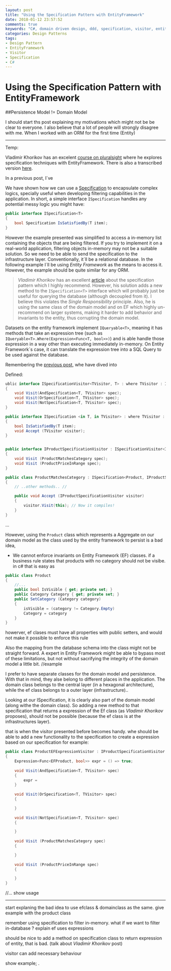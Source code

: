 ```yaml
---
layout: post
title: "Using the Specification Pattern with EntityFramework"
date: 2018-01-12 23:57:52
comments: true
keywords: "C#, domain driven design, ddd, specification, visitor, entity framework"
categories: Design Patterns
tags:
- Design Pattern
- EntityFramework
- Visitor
- Specification
- C#
---
```



# Using the Specification Pattern with EntityFramework

##Persistence Model != Domain Model

I should start ths post explaining my motivations which might not be be clear to everyone. I also believe that a lot of people will strongly disagree with me.
When I worked with an ORM for the first time (Entity)



-----
Temp:

Vladimir Khorikov has an excelent [course on pluralsight](https://www.pluralsight.com/courses/csharp-specification-pattern) where he explores specification techniques with EntityFramework. There is also a transcribed version [here](http://enterprisecraftsmanship.com/2016/02/08/specification-pattern-c-implementation/). 


In a previous post, I´ve 



We have shown how we can use a [Specification](2017-12-18-a-generic-specification-pattern-in-c) to encapsulate complex logics, specially useful when developing filtering capabilities in the application. In short, a simple interface `ISpecification` handles any potential messy logic you might have:

```csharp
public interface ISpecification<T>
{
    bool Specification IsSatisfiedBy(T item);
}
```

However the example presented was simplified to access a in-memory list containing the objects that are being filtered. If you try to implement it on a real-world application, filtering objects in-memory may not be a suitable solution. 
So we need to be able to send the specification to the infrastructure layer. Conventionally, it´ll be a relational database. In the following example I´ll be using *Entity Framework* as the means to access it. However, the example should be quite similar for any ORM. 

> *Vladimir Khorikov* has an excellent [article](http://enterprisecraftsmanship.com/2016/02/08/specification-pattern-c-implementation/) about the specification pattern which I highly recommend. However, his solution adds a new method to the `ISpecification<T>` interface which will probably just be useful for querying the database (although decoupled from it). I believe this violates the *Single Responsibility* principle. Also, he is using the same class of the domain model and on EF which highly un-recommend on larger systems, making it harder to add behavior and invariants to the entity, thus corrupting the domain model. 

Datasets on the entity framework implement `IQueryable<T>`, meaning it has methods that take an expression tree (such as `IQueryable<T>.Where(Expression<Func<T, bool>>)`) and is able handle those expression in a way other than executing immediately in-memory. On Entity Framework´s case, it can translate the expression tree into a SQL Query to be used against the database.

Remembering the [previous post](2018-01-01-generic-visitor-pattern-in-c), whe have dived into 


Defined:
```csharp
ublic interface ISpecificationVisitor<TVisitor, T> : where TVisitor : ISpecificationVisitor<TVisitor, T>
{
    void Visit(AndSpecification<T, TVisitor> spec);
    void Visit(OrSpecification<T, TVisitor> spec);
    void Visit(NotSpecification<T, TVisitor> spec);
}

public interface ISpecification <in T, in TVisitor> : where TVisitor : ISpecificationVisitor<TVisitor, T>
{
    bool IsSatisfiedBy(T item);
    void Accept (TVisitor visitor);
}


public interface IProductSpecificationVisitor : ISpecificationVisitor<IProductSpecificationVisitor, Product>
{
    void Visit (ProductMatchesCategory spec);
    void Visit (ProductPriceInRange spec);
}

public class ProductMatchesCategory : ISpecification<Product, IProductSpecificationVisitor>
{
    // ..other methods.. //

    public void Accept (IProductSpecificationVisitor visitor) 
    {
        visitor.Visit(this); // Now it compiles!
    }
}
```
...

However, using the `Product` class which represents a Aggregate on our domain model as the class used by the entity framework to persist is a bad idea, 
 - We cannot enforce invariants on Entity Framework (EF) classes.
    if a business rule states that products with no category should not be visibe.
 in c# that is easy as 
 ```csharp
 public class Product
 {
     //...
     public bool IsVisible { get; private set; }
     public Category Category { get; private set; }
     public SetCategory (Category category)
     {
         isVisible = (category != Category.Empty)
         Category = category
     }
 }
 ```
howerver, ef clases must have all properties with public setters, and would not make it possible to enforce this rule

Also the mapping from the database schema into the class might not be straight forward. A expert in Entity Framework might be able to bypass most of these limitations, but not without sacrifying the integrity of the domain model a little bit.
//example

I prefer to have separate classes for the domain model and persistence. With that in mind, they alse belong to different places in the application. The domain class belongs to the central layer (in a hexagonal architecture), while the ef class belongs to a outer layer (infrastructure)..

Looking at our ISpecification, it is clearly also part of the domain model (along withe the domain class). So adding a new method to that specification that returns a expression  of the Ef class (as *Vladimir Khorikov*  proposes), should not be possible (because the ef class is at the infrastructures layer).

that is when the visitor presented before becomes handy. whe should be able to add a new functionality to the specification to create a expression based on our specification for example:


```csharp
public class ProductEFExpressionVisitor : IProductSpecificationVisitor
{
    Expression<Func<EFProduct, bool>> expr = () => true;
    
    void Visit(AndSpecification<T, TVisitor> spec)
    {
        expr = 
    }
    
    void Visit(OrSpecification<T, TVisitor> spec)
    {

    }
    
    void Visit(NotSpecification<T, TVisitor> spec)
    {

    }
    
    void Visit (ProductMatchesCategory spec)
    {

    }
    
    void Visit (ProductPriceInRange spec)
    {

    }
}
```

//...
show usage

-----
start explaning the bad idea to use efclass & domainclass as the same.
give example with the product class

remember using specification to filter in-memory. what if we want to filter in-database ?
explain ef uses expressions 

should be nice to add a method on specification class to return expression of entity, that is bad. (talk about *Vladimir Khorikov* post)

visitor can add necessary behaviour


show example;
.